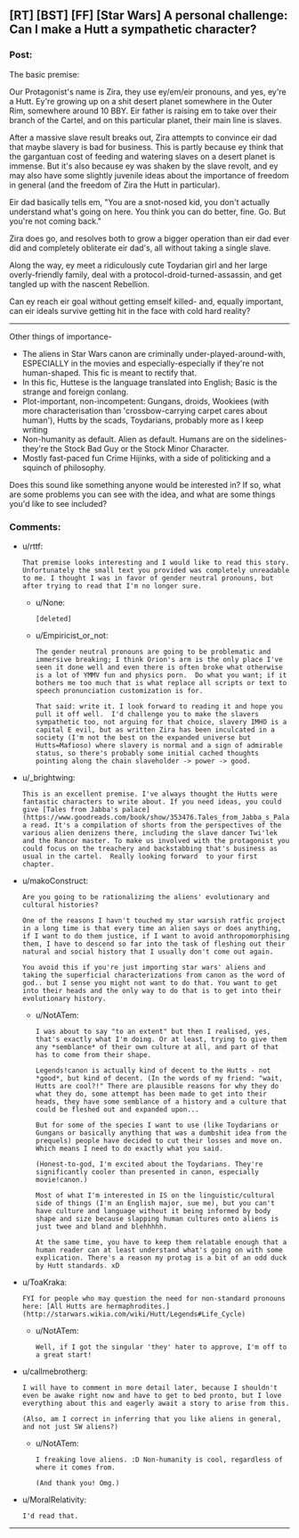 ## [RT] [BST] [FF] [Star Wars] A personal challenge: Can I make a Hutt a sympathetic character?

### Post:

The basic premise: 

Our Protagonist's name is Zira, they use ey/em/eir pronouns, and yes, ey're a Hutt. Ey're growing up on a shit desert planet somewhere in the Outer Rim, somewhere around 10 BBY. Eir father is raising em to take over their branch of the Cartel, and on this particular planet, their main line is slaves. 

After a massive slave result breaks out, Zira attempts to convince eir dad that maybe slavery is bad for business. This is partly because ey think that the gargantuan cost of feeding and watering slaves on a desert planet is immense. But it's also because ey was shaken by the slave revolt, and ey may also have some slightly juvenile ideas about the importance of freedom in general (and the freedom of Zira the Hutt in particular). 

Eir dad basically tells em, "You are a snot-nosed kid, you don't actually understand what's going on here. You think you can do better, fine. Go. But you're not coming back."

Zira does go, and resolves both to grow a bigger operation than eir dad ever did and completely obliterate eir dad's, all without taking a single slave. 

Along the way, ey meet a ridiculously cute Toydarian girl and her large overly-friendly family, deal with a protocol-droid-turned-assassin, and get tangled up with the nascent Rebellion.

Can ey reach eir goal without getting emself killed- and, equally important, can eir ideals survive getting hit in the face with cold hard reality? 

--------------

Other things of importance- 

- The aliens in Star Wars canon are criminally under-played-around-with, ESPECIALLY in the movies and especially-especially if they're not human-shaped. This fic is meant to rectify that.
- In this fic, Huttese is the language translated into English; Basic is the strange and foreign conlang. 
- Plot-important, non-incompetent: Gungans, droids, Wookiees (with more characterisation than 'crossbow-carrying carpet cares about human'), Hutts by the scads, Toydarians, probably more as I keep writing
- Non-humanity as default. Alien as default. Humans are on the sidelines- they're the Stock Bad Guy or the Stock Minor Character. 
- Mostly fast-paced fun Crime Hijinks, with a side of politicking and a squinch of philosophy.

Does this sound like something anyone would be interested in? If so, what are some problems you can see with the idea, and what are some things you'd like to see included?

### Comments:

- u/rttf:
  ```
  That premise looks interesting and I would like to read this story. Unfortunately the small text you provided was completely unreadable to me. I thought I was in favor of gender neutral pronouns, but after trying to read that I'm no longer sure.
  ```

  - u/None:
    ```
    [deleted]
    ```

  - u/Empiricist_or_not:
    ```
    The gender neutral pronouns are going to be problematic and immersive breaking; I think Orion's arm is the only place I've seen it done well and even there is often broke what otherwise is a lot of YMMV fun and physics porn.  Do what you want; if it bothers me too much that is what replace all scripts or text to speech pronunciation customization is for.

    That said: write it. I look forward to reading it and hope you pull it off well.  I'd challenge you to make the slavers sympathetic too, not arguing for that choice, slavery IMHO is a capital E evil, but as written Zira has been inculcated in a society (I'm not the best on the expanded universe but Hutts=Mafioso) where slavery is normal and a sign of admirable status, so there's probably some initial cached thoughts pointing along the chain slaveholder -> power -> good.
    ```

- u/_brightwing:
  ```
  This is an excellent premise. I've always thought the Hutts were fantastic characters to write about. If you need ideas, you could give [Tales from Jabba's palace](https://www.goodreads.com/book/show/353476.Tales_from_Jabba_s_Palace) a read. It's a compilation of shorts from the perspectives of the various alien denizens there, including the slave dancer Twi'lek and the Rancor master. To make us involved with the protagonist you could focus on the treachery and backstabbing that's business as usual in the cartel.  Really looking forward  to your first chapter.
  ```

- u/makoConstruct:
  ```
  Are you going to be rationalizing the aliens' evolutionary and cultural histories? 

  One of the reasons I havn't touched my star warsish ratfic project in a long time is that every time an alien says or does anything, if I want to do them justice, if I want to avoid anthropomorphising them, I have to descend so far into the task of fleshing out their natural and social history that I usually don't come out again.

  You avoid this if you're just importing star wars' aliens and taking the superficial characterizations from canon as the word of god.. but I sense you might not want to do that. You want to get into their heads and the only way to do that is to get into their evolutionary history.
  ```

  - u/NotATem:
    ```
    I was about to say "to an extent" but then I realised, yes, that's exactly what I'm doing. Or at least, trying to give them any *semblance* of their own culture at all, and part of that has to come from their shape.  

    Legends!canon is actually kind of decent to the Hutts - not *good*, but kind of decent. (In the words of my friend: "wait, Hutts are cool?!" There are plausible reasons for why they do what they do, some attempt has been made to get into their heads, they have some semblance of a history and a culture that could be fleshed out and expanded upon... 

    But for some of the species I want to use (like Toydarians or Gungans or basically anything that was a dumbshit idea from the prequels) people have decided to cut their losses and move on. Which means I need to do exactly what you said.

    (Honest-to-god, I'm excited about the Toydarians. They're significantly cooler than presented in canon, especially movie!canon.)

    Most of what I'm interested in IS on the linguistic/cultural side of things (I'm an English major, sue me), but you can't have culture and language without it being informed by body shape and size because slapping human cultures onto aliens is just twee and bland and blehhhhh. 

    At the same time, you have to keep them relatable enough that a human reader can at least understand what's going on with some explication. There's a reason my protag is a bit of an odd duck by Hutt standards. xD
    ```

- u/ToaKraka:
  ```
  FYI for people who may question the need for non-standard pronouns here: [All Hutts are hermaphrodites.](http://starwars.wikia.com/wiki/Hutt/Legends#Life_Cycle)
  ```

  - u/NotATem:
    ```
    Well, if I got the singular 'they' hater to approve, I'm off to a great start!
    ```

- u/callmebrotherg:
  ```
  I will have to comment in more detail later, because I shouldn't even be awake right now and have to get to bed pronto, but I love everything about this and eagerly await a story to arise from this. 

  (Also, am I correct in inferring that you like aliens in general, and not just SW aliens?)
  ```

  - u/NotATem:
    ```
    I freaking love aliens. :D Non-humanity is cool, regardless of where it comes from. 

    (And thank you! Omg.)
    ```

- u/MoralRelativity:
  ```
  I'd read that.
  ```

---

